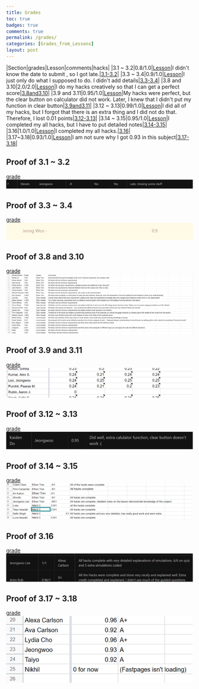 ```yaml
---
title: Grades
toc: true
badges: true
comments: true
permalink: /grades/
categories: [Grades_from_Lessons]
layout: post
---
```

|Section|grades|Lesson|comments|hacks|
|3.1 ~ 3.2|0.8/1.0|[Lesson](https://liavb2.github.io/ominicient-lavebear/student%20lessons/2022/11/26/GroupLesson.html)|I didn't know the date to submit , so I got late.|[3.1-3.2](https://jw95z.github.io/JeongWooLee/hacks_from_other_lesson/2022/11/28/31note.html)|
|3.3 ~ 3.4|0.9/1.0|[Lesson](https://hsinaditam.github.io/Tea_Lounge/wk2/2022/11/20/Lesson-presentation.html)|I just only do what I supposed to do. I didn't add details|[3.3-3.4](https://jw95z.github.io/JeongWooLee/hacks_from_other_lesson/2022/11/29/32note.html)|
|3.8 and 3.10|2.0/2.0|[Lesson](https://teamorborb.github.io/TeamOrbOrb/lesson%20plans/2022/11/28/Unit_3.8_3.10.html)|I do my hacks creatively so that I can get a perfect score|[3.8and3.10](https://jw95z.github.io/JeongWooLee/hacks_from_other_lesson/2022/12/05/38and39.html)|
|3.9 and 3.11|0.95/1.0|[Lesson](https://gwang1224.github.io/repository_1/trimester%202%20student%20teaching/2022/12/02/unit3-9-11.html)|My hacks were perfect, but the clear button on calculator did not work. Later, I knew that I didn't put my function in clear button|[3.9and3.11](https://jw95z.github.io/JeongWooLee/hacks_from_other_lesson/2022/12/06/9and11.html)|
|3.12 ~ 3.13|0.99/1.0|[Lesson](https://davidvasilev1.github.io/group-tri2/2022/12/04/lesson3.12_3.13.html)|I did all of my hacks, but I forgot that there is an extra thing and I did not do that. Therefore, I lost 0.01 points|[3.12-3.13](https://jw95z.github.io/JeongWooLee/hacks_from_other_lesson/2022/12/08/12and13.html)|
|3.14 ~ 3.15|0.95/1.0|[Lesson](https://saavangade.github.io/Saavan/ap%20csp/unit%203/section%2014/section%2015/lesson/2022/12/11/Lesson-Unit-3-Section-14-15.html)|I completed my all hacks, but I have to put detailed notes|[3.14-3.15](https://jw95z.github.io/JeongWooLee/hacks_from_other_lesson/2022/12/12/14and15.html)|
|3.16|1.0/1.0|[Lesson](https://srihitakott1213.github.io/TeamBaddies/studentlesson/simulations)|I completed my all hacks.|[3.16](https://jw95z.github.io/JeongWooLee/hacks_from_other_lesson/2022/12/13/16.html)|
|3.17~3.18|0.93/1.0|[Lesson](https://yashakhoshini.github.io/yasha-fastpages/2022/11/28/Quinn&Group.html)|I am not sure why I got 0.93 in this subject|[3.17-3.18](https://jw95z.github.io/JeongWooLee/hacks_from_other_lesson/2022/12/14/17and18.html)|



## Proof of 3.1 ~ 3.2
[grade](https://liavb2.github.io/ominicient-lavebear/student%20lessons/2022/12/01/LessonGrading.html)
![proof1](../images/proof1.png)

## Proof of 3.3 ~ 3.4
[grade](https://hsinaditam.github.io/Tea_Lounge/2022/12/05/Grading-Class.html)
![proof2](../images/proof2.png)

## Proof of 3.8 and 3.10
[grade](https://teamorborb.github.io/TeamOrbOrb/grades/hacks/2022/12/06/Hacks-Grades.html)
![proof3](../images/proof3.png)

## Proof of 3.9 and 3.11
[grade](https://docs.google.com/spreadsheets/d/1kEYHe8MNYwDukxreoWLVH0lTBwTB0MAO1LzpItTdNRM/edit#gid=0)
![proof4](../images/proof4.png)

## Proof of 3.12 ~ 3.13
[grade](https://davidvasilev1.github.io/group-tri2/2022/12/06/grades.html)
![proof5](../images/proof5.png)

## Proof of 3.14 ~ 3.15
[grade](https://realethantran.github.io/fastpages_EthanT/unit%203/sections%2014-15/grades/2022/12/15/Unit-3-Sections-14-15-Hacks-Grades.html)
![proof6](../images/proof6.png)

## Proof of 3.16
[grade](https://srihitakott1213.github.io/TeamBaddies/studentlesson/grades)
![proof7](../images/proof7.png)

## Proof of 3.17 ~ 3.18
[grade](https://docs.google.com/spreadsheets/d/1IERGv8jVQTgh3RPVnz1dl86hF5HES3yPkGqQ9PbHUpw/edit#gid=0)
![proof8](../images/proof8.png)